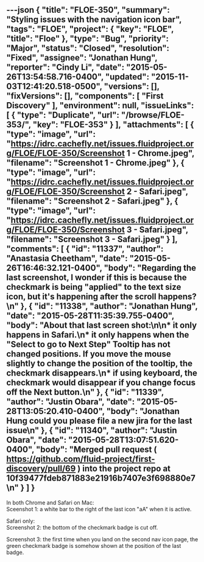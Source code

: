 ---json
{
  "title": "FLOE-350",
  "summary": "Styling issues with the navigation icon bar",
  "tags": "FLOE",
  "project": {
    "key": "FLOE",
    "title": "Floe"
  },
  "type": "Bug",
  "priority": "Major",
  "status": "Closed",
  "resolution": "Fixed",
  "assignee": "Jonathan Hung",
  "reporter": "Cindy Li",
  "date": "2015-05-26T13:54:58.716-0400",
  "updated": "2015-11-03T12:41:20.518-0500",
  "versions": [],
  "fixVersions": [],
  "components": [
    "First Discovery"
  ],
  "environment": null,
  "issueLinks": [
    {
      "type": "Duplicate",
      "url": "/browse/FLOE-353/",
      "key": "FLOE-353"
    }
  ],
  "attachments": [
    {
      "type": "image",
      "url": "https://idrc.cachefly.net/issues.fluidproject.org/FLOE/FLOE-350/Screenshot 1 - Chrome.jpeg",
      "filename": "Screenshot 1 - Chrome.jpeg"
    },
    {
      "type": "image",
      "url": "https://idrc.cachefly.net/issues.fluidproject.org/FLOE/FLOE-350/Screenshot 2 - Safari.jpeg",
      "filename": "Screenshot 2 - Safari.jpeg"
    },
    {
      "type": "image",
      "url": "https://idrc.cachefly.net/issues.fluidproject.org/FLOE/FLOE-350/Screenshot 3 - Safari.jpeg",
      "filename": "Screenshot 3 - Safari.jpeg"
    }
  ],
  "comments": [
    {
      "id": "11337",
      "author": "Anastasia Cheetham",
      "date": "2015-05-26T16:46:32.121-0400",
      "body": "Regarding the last screenshot, I wonder if this is because the checkmark is being \"applied\" to the text size icon, but it's happening after the scroll happens?\n"
    },
    {
      "id": "11338",
      "author": "Jonathan Hung",
      "date": "2015-05-28T11:35:39.755-0400",
      "body": "About that last screen shot:\n\n* it only happens in Safari.\n* it only happens when the \"Select to go to Next Step\" Tooltip has not changed positions. If you move the mouse slightly to change the position of the tooltip, the checkmark disappears.\n* if using keyboard, the checkmark would disappear if you change focus off the Next button.\n"
    },
    {
      "id": "11339",
      "author": "Justin Obara",
      "date": "2015-05-28T13:05:20.410-0400",
      "body": "Jonathan Hung could you please file a new jira for the last issue\n"
    },
    {
      "id": "11340",
      "author": "Justin Obara",
      "date": "2015-05-28T13:07:51.620-0400",
      "body": "Merged pull request ( <https://github.com/fluid-project/first-discovery/pull/69> ) into the project repo at 10f39477fdeb871883e21916b7407e3f698880e7\n"
    }
  ]
}
---
In both Chrome and Safari on Mac:\
Sceenshot 1: a white bar to the right of the last icon "aA" when it is active.

Safari only:\
Screenshot 2: the bottom of the checkmark badge is cut off.

Screenshot 3: the first time when you land on the second nav icon page, the green checkmark badge is somehow shown at the position of the last badge.

        